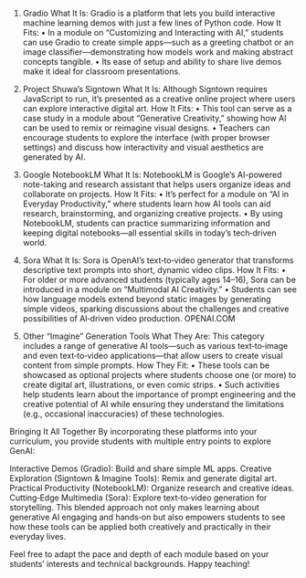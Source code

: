 1. Gradio
What It Is:
Gradio is a platform that lets you build interactive machine learning demos with just a few lines of Python code.
How It Fits:
• In a module on “Customizing and Interacting with AI,” students can use Gradio to create simple apps—such as a greeting chatbot or an image classifier—demonstrating how models work and making abstract concepts tangible.
• Its ease of setup and ability to share live demos make it ideal for classroom presentations.

2. Project Shuwa’s Signtown
What It Is:
Although Signtown requires JavaScript to run, it’s presented as a creative online project where users can explore interactive digital art.
How It Fits:
• This tool can serve as a case study in a module about “Generative Creativity,” showing how AI can be used to remix or reimagine visual designs.
• Teachers can encourage students to explore the interface (with proper browser settings) and discuss how interactivity and visual aesthetics are generated by AI.

3. Google NotebookLM
What It Is:
NotebookLM is Google’s AI-powered note-taking and research assistant that helps users organize ideas and collaborate on projects.
How It Fits:
• It’s perfect for a module on “AI in Everyday Productivity,” where students learn how AI tools can aid research, brainstorming, and organizing creative projects.
• By using NotebookLM, students can practice summarizing information and keeping digital notebooks—all essential skills in today’s tech‑driven world.

4. Sora
What It Is:
Sora is OpenAI’s text‑to‑video generator that transforms descriptive text prompts into short, dynamic video clips.
How It Fits:
• For older or more advanced students (typically ages 14–16), Sora can be introduced in a module on “Multimodal AI Creativity.”
• Students can see how language models extend beyond static images by generating simple videos, sparking discussions about the challenges and creative possibilities of AI‑driven video production.
OPENAI.COM

5. Other “Imagine” Generation Tools
What They Are:
This category includes a range of generative AI tools—such as various text‑to‑image and even text‑to‑video applications—that allow users to create visual content from simple prompts.
How They Fit:
• These tools can be showcased as optional projects where students choose one (or more) to create digital art, illustrations, or even comic strips.
• Such activities help students learn about the importance of prompt engineering and the creative potential of AI while ensuring they understand the limitations (e.g., occasional inaccuracies) of these technologies.

Bringing It All Together
By incorporating these platforms into your curriculum, you provide students with multiple entry points to explore GenAI:

Interactive Demos (Gradio): Build and share simple ML apps.
Creative Exploration (Signtown & Imagine Tools): Remix and generate digital art.
Practical Productivity (NotebookLM): Organize research and creative ideas.
Cutting‑Edge Multimedia (Sora): Explore text‑to‑video generation for storytelling.
This blended approach not only makes learning about generative AI engaging and hands‑on but also empowers students to see how these tools can be applied both creatively and practically in their everyday lives.

Feel free to adapt the pace and depth of each module based on your students’ interests and technical backgrounds. Happy teaching!